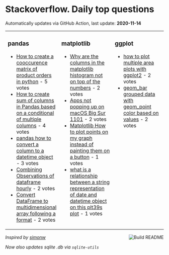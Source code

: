 # Stackoverflow. Daily top questions 

Automatically updates via GitHub Action, last update: **<!-- date starts -->2020-11-14<!-- date ends -->**


<table><tr><td valign="top" width="33%">

### pandas
<!-- pandas starts -->
* [How to create a cooccurence matrix of product orders in python](https://stackoverflow.com/questions/64837148/how-to-create-a-co-occurence-matrix-of-product-orders-in-python) - 5 votes
* [How to create sum of columns in Pandas based on a conditional of multiple columns](https://stackoverflow.com/questions/64835098/how-to-create-sum-of-columns-in-pandas-based-on-a-conditional-of-multiple-column) - 4 votes
* [pandas  how to convert a column to a datetime object](https://stackoverflow.com/questions/64835678/pandas-how-to-convert-a-column-to-a-datetime-object) - 3 votes
* [Combining Observations of dataframe hourly](https://stackoverflow.com/questions/64836844/combining-observations-of-dataframe-hourly) - 2 votes
* [Convert DataFrame to multidimensional array following a format](https://stackoverflow.com/questions/64830961/convert-dataframe-to-multidimensional-array-following-a-format) - 2 votes
<!-- pandas ends -->
</td><td valign="top" width="34%">


### matplotlib
<!-- matplotlib starts -->
* [Why are the columns in the matplotlib histogram not on top of the numbers](https://stackoverflow.com/questions/64835095/why-are-the-columns-in-the-matplotlib-histogram-not-on-top-of-the-numbers) - 2 votes
* [Apps not popping up on macOS Big Sur 1101](https://stackoverflow.com/questions/64833558/apps-not-popping-up-on-macos-big-sur-11-0-1) - 2 votes
* [Matplotlib How to plot points on my graph instead of painting them on a button](https://stackoverflow.com/questions/64833470/matplotlib-how-to-plot-points-on-my-graph-instead-of-painting-them-on-a-button) - 1 votes
* [what is a relationship between a string representation of date and datetime object on this plt39s plot](https://stackoverflow.com/questions/64834556/what-is-a-relationship-between-a-string-representation-of-date-and-datetime-obje) - 1 votes
<!-- matplotlib ends -->
</td><td valign="top" width="34%">


### ggplot
<!-- ggplot2 starts -->
* [how to plot multiple area plots with ggplot2](https://stackoverflow.com/questions/64836417/how-to-plot-multiple-area-plots-with-ggplot2) - 2 votes
* [geom_bar grouped data with geom_point color based on values](https://stackoverflow.com/questions/64837113/geom-bar-grouped-data-with-geom-point-color-based-on-values) - 2 votes
<!-- ggplot2 ends -->
</td></tr></table>

<a href="https://github.com/hp0404/hp0404/actions"><img src="https://github.com/hp0404/hp0404/workflows/Build%20README/badge.svg" align="right" alt="Build README"></a> <p>*Inspired by  [simonw](https://github.com/simonw/simonw)*</p> <p> *Now also updates sqlite .db via `sqlite-utils`* </p>
